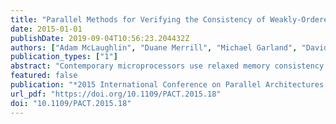 ```yaml
---
title: "Parallel Methods for Verifying the Consistency of Weakly-Ordered Architectures"
date: 2015-01-01
publishDate: 2019-09-04T10:56:23.204432Z
authors: ["Adam McLaughlin", "Duane Merrill", "Michael Garland", "David A. Bader"]
publication_types: ["1"]
abstract: "Contemporary microprocessors use relaxed memory consistency models to allow for aggressive optimizations in hardware. This enhancement in performance comes at the cost of design complexity and verification effort. In particular, verifying an execution of a program against its system's memory consistency model is an NP-complete problem. Several graph-based approximations to this problem based on carefully constructed randomized test programs have been proposed in the literature, however, such approaches are sequential and execute slowly on large graphs of interest. Unfortunately, the ability to execute larger tests is tremendously important, since such tests enable one to expose bugs more quickly. Successfully executing more tests per unit time is also desirable, since it allows for one to check for a greater variety of errors in the memory subsystem by utilizing a more diverse set of tests. This paper improves upon existing work by introducing an algorithm that not only reduces the time complexity of the verification process, but also facilitates the development of parallel algorithms for solving these problems. We first show performance improvements from a sequential approach and gain further performance from parallel implementations in OpenMP and CUDA. For large tests of interest, our GPU implementation achieves an average application speedup of 26.36x over existing techniques in use at NVIDIA."
featured: false
publication: "*2015 International Conference on Parallel Architectures and Compilation, PACT 2015, San Francisco, CA, USA, October 18-21, 2015*"
url_pdf: "https://doi.org/10.1109/PACT.2015.18"
doi: "10.1109/PACT.2015.18"
---
```


